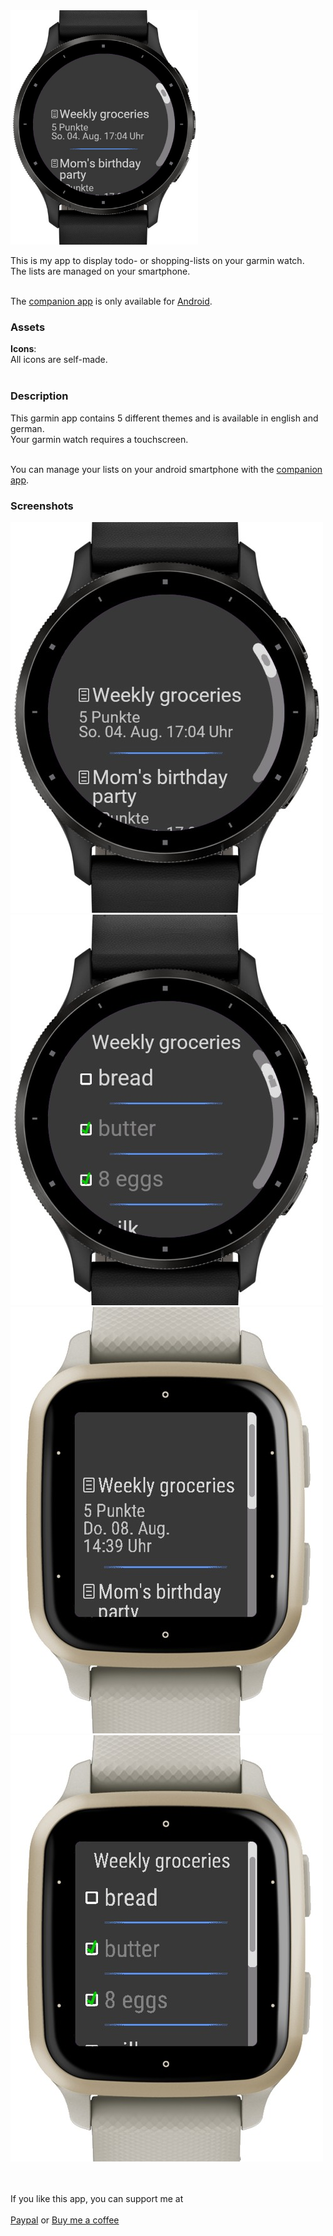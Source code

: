 <img src="github/title.jpg" width="300" />

This is my app to display todo- or shopping-lists on your garmin watch.<br />
The lists are managed on your smartphone.<br /><br />

The [companion app](https://github.com/RomanDrechsel/garmin-lists-ionic) is only available for [Android](https://play.google.com/store/apps/details?id=de.romandrechsel.lists).

### Assets
**Icons**: <br />
All icons are self-made.<br /><br />

### Description
This garmin app contains 5 different themes and is available in english and german.<br />
Your garmin watch requires a touchscreen.<br /><br />

You can manage your lists on your android smartphone with the [companion app](https://github.com/RomanDrechsel/garmin-lists-ionic).

### Screenshots
![Round Screenshot 1](github/round1.jpg)
![Round Screenshot 2](github/round2.jpg)<br />
![Square Screenshot 1](github/sq1.jpg)
![Square Screenshot 2](github/sq2.jpg)

<br /><br />
If you like this app, you can support me at<br /><br />
[Paypal](https://paypal.me/RomanDrechsel) or [Buy me a coffee](https://www.buymeacoffee.com/romandrechsel)
